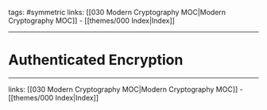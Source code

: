 tags: #symmetric
links:  [[030 Modern Cryptography MOC|Modern Cryptography MOC]] - [[themes/000 Index|Index]]

---
# Authenticated Encryption



---
links:  [[030 Modern Cryptography MOC|Modern Cryptography MOC]] - [[themes/000 Index|Index]]